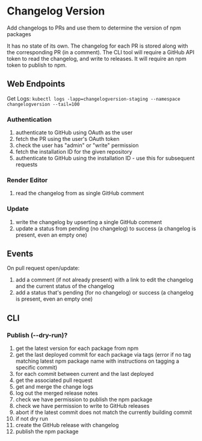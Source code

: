 # Changelog Version

Add changelogs to PRs and use them to determine the version of npm packages

It has no state of its own. The changelog for each PR is stored along with the corresponding PR (in a comment). The CLI tool will require a GitHub API token to read the changelog, and write to releases. It will require an npm token to publish to npm.

## Web Endpoints

Get Logs: `kubectl logs -lapp=changelogversion-staging --namespace changelogversion --tail=100`

### Authentication

1. authenticate to GitHub using OAuth as the user
1. fetch the PR using the user's OAuth token
1. check the user has "admin" or "write" permission
1. fetch the installation ID for the given repository
1. authenticate to GitHub using the installation ID - use this for subsequent requests

### Render Editor

1. read the changelog from as single GitHub comment

### Update

1. write the changelog by upserting a single GitHub comment
1. update a status from pending (no changelog) to success (a changelog is present, even an empty one)

## Events

On pull request open/update:

1. add a comment (if not already present) with a link to edit the changelog and the current status of the changelog
1. add a status that's pending (for no changelog) or success (a changelog is present, even an empty one)

## CLI

### Publish (--dry-run)?

1. get the latest version for each package from npm
1. get the last deployed commit for each package via tags (error if no tag matching latest npm package name with instructions on tagging a specific commit)
1. for each commit between current and the last deployed
1. get the associated pull request
1. get and merge the change logs
1. log out the merged release notes
1. check we have permission to publish the npm package
1. check we have permission to write to GitHub releases
1. abort if the latest commit does not match the currently building commit
1. if not dry run
1. create the GitHub release with changelog
1. publish the npm package
